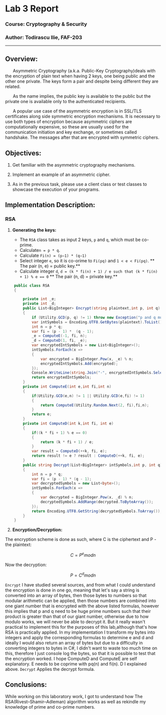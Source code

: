 # Lab 3 Report

### Course: Cryptography & Security

### Author: Todirascu Ilie, FAF-203

---

## Overview:

&ensp;&ensp;&ensp; Asymmetric Cryptography (a.k.a. Public-Key Cryptography)deals with the encryption of plain text when having 2 keys, one being public and the other one private. The keys form a pair and despite being different they are related.

&ensp;&ensp;&ensp; As the name implies, the public key is available to the public but the private one is available only to the authenticated recipients.

&ensp;&ensp;&ensp; A popular use case of the asymmetric encryption is in SSL/TLS certificates along side symmetric encryption mechanisms. It is necessary to use both types of encryption because asymmetric ciphers are computationally expensive, so these are usually used for the communication initiation and key exchange, or sometimes called handshake. The messages after that are encrypted with symmetric ciphers.

## Objectives:

1. Get familiar with the asymmetric cryptography mechanisms.

2. Implement an example of an asymmetric cipher.

3. As in the previous task, please use a client class or test classes to showcase the execution of your programs.

## Implementation Description:

### RSA

1. **Generating the keys:**

   - The `RSA` class takes as input 2 keys, `p` and `q`, which must be co-prime.
   - Calculate`n = p * q`.
   - Calculate `Fi(n) = (p−1) * (q−1)`
   - Select integer `e`, so it is co-orime to `Fi(pq)` and `1 < e < Fi(pq)`. ** The pair (n, e) = public key.**
   - Calculate integer `d`, `d = (k * fi(n) + 1) / e such that (k * fi(n) + 1) % e == 0` ** The pair (n, d) = private key.**

```C#
    public class RSA
    {

        private int _e;
        private int _d;
        public List<BigInteger> Encrypt(string plaintext,int p, int q)
        {
            if (Utility.GCD(p, q) != 1) throw new Exception("p and q must be coprime");
            var intSymbols = Encoding.UTF8.GetBytes(plaintext).ToList().Select(x => Convert.ToInt32(x)).ToList();
            int n = p * q;
            var fi = (p - 1) *  (q - 1);
            _e = ComputeE(-1, fi, n);
            _d = ComputeD(1, fi, _e);
            var encryptedIntSymbols = new List<BigInteger>();
            intSymbols.ForEach(x =>
            {
                var encrypted = BigInteger.Pow(x, _e) % n;
                encryptedIntSymbols.Add(encrypted);
            });
            Console.WriteLine(string.Join("-", encryptedIntSymbols.Select(x => x.ToString("X")).ToList()));
            return encryptedIntSymbols;
        }
        private int ComputeE(int e,int fi,int n)
        {
            if(Utility.GCD(e,n) != 1 || Utility.GCD(e,fi) != 1)
            {
                return ComputeE(Utility.Random.Next(2, fi),fi,n);
            }
            return e;
        }
        private int ComputeD(int k,int fi, int e)
        {
            if((k * fi + 1) % e == 0)
            {
                return (k * fi + 1) / e;
            }
            var result = ComputeD(++k, fi, e);
            return result != e ? result : ComputeD(++k, fi, e);
        }
        public string Decrypt(List<BigInteger> intSymbols,int p, int q)
        {
            int n = p * q;
            var fi = (p - 1) * (q - 1);
            var decryptedSymbols = new List<byte>();
            intSymbols.ForEach(x =>
            {
                var decrypted = BigInteger.Pow(x, _d) % n;
                decryptedSymbols.AddRange(decrypted.ToByteArray());
            });
            return Encoding.UTF8.GetString(decryptedSymbols.ToArray());
        }
    }
```

2. **Encryption/Decryption:**

The encryption scheme is done as such, where C is the ciphertext and P - the plaintext:

$$C = P^e mod n$$

Now the decryption:

$$P = C^d mod n$$

`Encrypt` I have studied several sources, and from what I could understand the encryption is done in one go, meaning that let's say a string is converted into an array of bytes, then those bytes to
numbers so that modular arithmetic can be applied, then those numbers are combined into one giant number that is encrypted with the above listed formulas, however this implies that p and q need to be
huge prime numbers such that their product is greater than that of our giant number, otherwise due to how modulo works, we will never be able to decrypt it. But it really wasn't practical to implement this
for the purposes of this lab,although that's how RSA is practically applied. In my implementation I transform my bytes into integers and apply the corresponding formulas to determine e and d and ideally I
would also return an array of bytes but due to a difficulty in converting integers to bytes in C#, I didn't want to waste too much time on this, therefore I just console log the bytes, so that it is possible to test that the encryption worked. I hope ComputeD and ComputeE are self explanatory. E needs to be coprime with pq(n) and fi(n). D I explained above.
`Decrypt` Applies the decrypt formula.

## Conclusions:

While working on this laboratory work, I got to understand how The RSA(Rivest–Shamir–Adleman) algorithm works as well as
rekindle my knowledge of prime and co-prime numbers.
